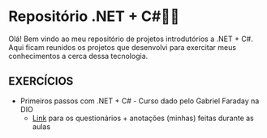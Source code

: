 # Repositório .NET + C#:woman_technologist:

Olá! Bem vindo ao meu repositório de projetos introdutórios a .NET + C#. Aqui ficam reunidos os projetos que desenvolvi para exercitar meus conhecimentos a cerca dessa tecnologia.



## **EXERCÍCIOS**

- Primeiros passos com .NET + C# - Curso dado pelo Gabriel Faraday na DIO
  - <a href="https://github.com/luanna-n/csharp/blob/master/questionarios-anotacoes/questionario-primeiros-passos-dotnet-c.md#primeiros-passos-com-net--cwoman_technologist">Link</a> para os questionários + anotações (minhas) feitas durante as aulas 

